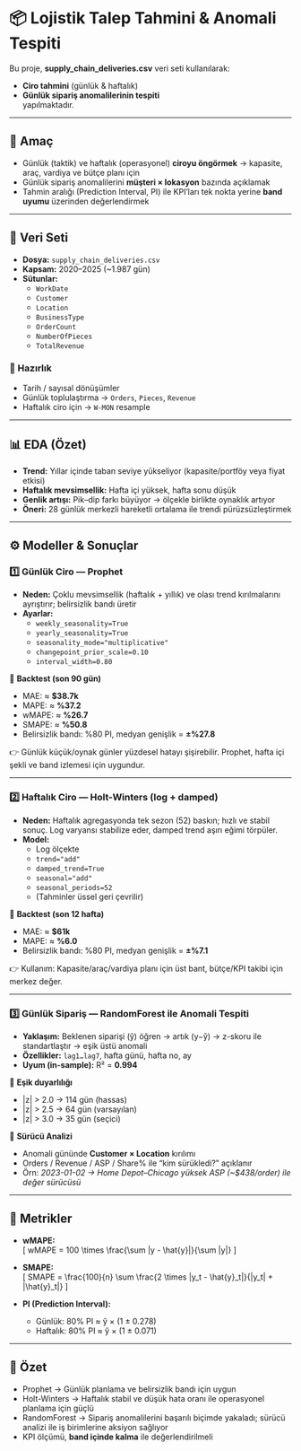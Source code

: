 # 📦 Lojistik Talep Tahmini & Anomali Tespiti

Bu proje, **supply_chain_deliveries.csv** veri seti kullanılarak:  
- **Ciro tahmini** (günlük & haftalık)  
- **Günlük sipariş anomalilerinin tespiti**  
yapılmaktadır.  

---

## 🎯 Amaç

- Günlük (taktik) ve haftalık (operasyonel) **ciroyu öngörmek** → kapasite, araç, vardiya ve bütçe planı için  
- Günlük sipariş anomalilerini **müşteri × lokasyon** bazında açıklamak  
- Tahmin aralığı (Prediction Interval, PI) ile KPI’ları tek nokta yerine **band uyumu** üzerinden değerlendirmek  

---

## 📂 Veri Seti

- **Dosya:** `supply_chain_deliveries.csv`  
- **Kapsam:** 2020–2025 (~1.987 gün)  
- **Sütunlar:**  
  - `WorkDate`  
  - `Customer`  
  - `Location`  
  - `BusinessType`  
  - `OrderCount`  
  - `NumberOfPieces`  
  - `TotalRevenue`  

### 🔧 Hazırlık

- Tarih / sayısal dönüşümler  
- Günlük toplulaştırma → `Orders`, `Pieces`, `Revenue`  
- Haftalık ciro için → `W-MON` resample  

---

## 📊 EDA (Özet)

- **Trend:** Yıllar içinde taban seviye yükseliyor (kapasite/portföy veya fiyat etkisi)  
- **Haftalık mevsimsellik:** Hafta içi yüksek, hafta sonu düşük  
- **Genlik artışı:** Pik–dip farkı büyüyor → ölçekle birlikte oynaklık artıyor  
- **Öneri:** 28 günlük merkezli hareketli ortalama ile trendi pürüzsüzleştirmek  

---

## ⚙️ Modeller & Sonuçlar

### 1️⃣ Günlük Ciro — Prophet  
- **Neden:** Çoklu mevsimsellik (haftalık + yıllık) ve olası trend kırılmalarını ayrıştırır; belirsizlik bandı üretir  
- **Ayarlar:**  
  - `weekly_seasonality=True`  
  - `yearly_seasonality=True`  
  - `seasonality_mode="multiplicative"`  
  - `changepoint_prior_scale=0.10`  
  - `interval_width=0.80`  

📌 **Backtest (son 90 gün)**  
- MAE: ≈ **$38.7k**  
- MAPE: ≈ **%37.2**  
- wMAPE: ≈ **%26.7**  
- SMAPE: ≈ **%50.8**  
- Belirsizlik bandı: %80 PI, medyan genişlik = **±%27.8**  

👉 Günlük küçük/oynak günler yüzdesel hatayı şişirebilir. Prophet, hafta içi şekli ve band izlemesi için uygundur.  

---

### 2️⃣ Haftalık Ciro — Holt-Winters (log + damped)  
- **Neden:** Haftalık agregasyonda tek sezon (52) baskın; hızlı ve stabil sonuç. Log varyansı stabilize eder, damped trend aşırı eğimi törpüler.  
- **Model:**  
  - Log ölçekte  
  - `trend="add"`  
  - `damped_trend=True`  
  - `seasonal="add"`  
  - `seasonal_periods=52`  
  - (Tahminler üssel geri çevrilir)  

📌 **Backtest (son 12 hafta)**  
- MAE: ≈ **$61k**  
- MAPE: ≈ **%6.0**  
- Belirsizlik bandı: %80 PI, medyan genişlik = **±%7.1**  

👉 Kullanım: Kapasite/araç/vardiya planı için üst bant, bütçe/KPI takibi için merkez değer.  

---

### 3️⃣ Günlük Sipariş — RandomForest ile Anomali Tespiti  
- **Yaklaşım:** Beklenen siparişi (ŷ) öğren → artık (y−ŷ) → z-skoru ile standartlaştır → eşik üstü anomali  
- **Özellikler:** `lag1…lag7`, hafta günü, hafta no, ay  
- **Uyum (in-sample):** R² = **0.994**  

📌 **Eşik duyarlılığı**  
- |z| > 2.0 → 114 gün (hassas)  
- |z| > 2.5 → 64 gün (varsayılan)  
- |z| > 3.0 → 35 gün (seçici)  

📌 **Sürücü Analizi**  
- Anomali gününde **Customer × Location** kırılımı  
- Orders / Revenue / ASP / Share% ile “kim sürükledi?” açıklanır  
- Örn: *2023-01-02 → Home Depot–Chicago yüksek ASP (~$438/order) ile değer sürücüsü*  

---

## 📐 Metrikler

- **wMAPE:**  
  \[
  wMAPE = 100 \times \frac{\sum |y - \hat{y}|}{\sum |y|}
  \]  

- **SMAPE:**  
  \[
  SMAPE = \frac{100}{n} \sum \frac{2 \times |y_t - \hat{y}_t|}{|y_t| + |\hat{y}_t|}
  \]  

- **PI (Prediction Interval):**  
  - Günlük: 80% PI ≈ ŷ × (1 ± 0.278)  
  - Haftalık: 80% PI ≈ ŷ × (1 ± 0.071)  

---

## 🔑 Özet

- Prophet → Günlük planlama ve belirsizlik bandı için uygun  
- Holt-Winters → Haftalık stabil ve düşük hata oranı ile operasyonel planlama için güçlü  
- RandomForest → Sipariş anomalilerini başarılı biçimde yakaladı; sürücü analizi ile iş birimlerine aksiyon sağlıyor  
- KPI ölçümü, **band içinde kalma** ile değerlendirilmeli  


